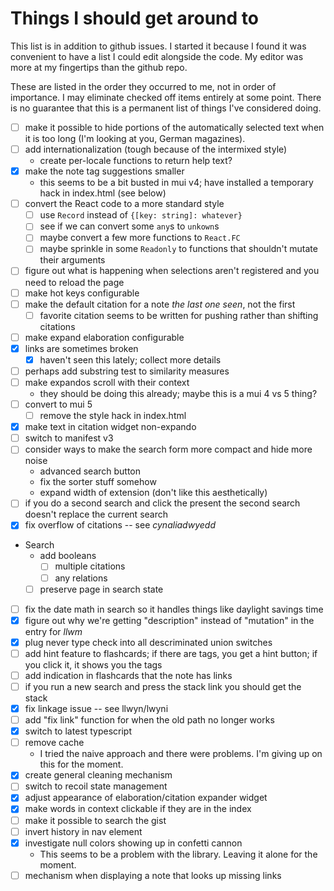 # Things I should get around to

This list is in addition to github issues. I started it because I found it was convenient to have a list I could
edit alongside the code. My editor was more at my fingertips than the github repo.

These are listed in the order they occurred to me, not in order of importance. I may eliminate checked off items
entirely at some point. There is no guarantee that this is a permanent list of things I've considered doing.

- [ ] make it possible to hide portions of the automatically selected text when it is too long (I'm looking at you, German magazines).
- [ ] add internationalization (tough because of the intermixed style)
  - create per-locale functions to return help text?
- [x] make the note tag suggestions smaller
  - this seems to be a bit busted in mui v4; have installed a temporary hack in index.html (see below)
- [ ] convert the React code to a more standard style
  - [ ] use `Record` instead of `{[key: string]: whatever}`
  - [ ] see if we can convert some `any`s to `unkown`s
  - [ ] maybe convert a few more functions to `React.FC`
  - [ ] maybe sprinkle in some `Readonly` to functions that shouldn't mutate their arguments
- [ ] figure out what is happening when selections aren't registered and you need to reload the page
- [ ] make hot keys configurable
- [ ] make the default citation for a note *the last one seen*, not the first
  - [ ] favorite citation seems to be written for pushing rather than shifting citations
- [ ] make expand elaboration configurable
- [x] links are sometimes broken
  - [x] haven't seen this lately; collect more details 
- [ ] perhaps add substring test to similarity measures
- [ ] make expandos scroll with their context
  - they should be doing this already; maybe this is a mui 4 vs 5 thing?
- [ ] convert to mui 5
   - [ ] remove the style hack in index.html
- [x] make text in citation widget non-expando
- [ ] switch to manifest v3
- [ ] consider ways to make the search form more compact and hide more noise
   - advanced search button
   - fix the sorter stuff somehow
   - expand width of extension (don't like this aesthetically)
- [ ] if you do a second search and click the present the second search doesn't replace the current search
- [x] fix overflow of citations -- see *cynaliadwyedd*
- Search
   -  add booleans
      - [ ] multiple citations
      - [ ] any relations
   - [ ] preserve page in search state
- [ ] fix the date math in search so it handles things like daylight savings time
- [x] figure out why we're getting "description" instead of "mutation" in the entry for *llwm*
- [x] plug never type check into all descriminated union switches
- [ ] add hint feature to flashcards; if there are tags, you get a hint button; if you click it, it shows you the tags
- [ ] add indication in flashcards that the note has links
- [ ] if you run a new search and press the stack link you should get the stack
- [x] fix linkage issue -- see llwyn/lwyni
- [ ] add "fix link" function for when the old path no longer works
- [x] switch to latest typescript
- [ ] remove cache
  - I tried the naive approach and there were problems. I'm giving up on this for the moment.
- [x] create general cleaning mechanism
- [ ] switch to recoil state management
- [x] adjust appearance of elaboration/citation expander widget
- [x] make words in context clickable if they are in the index
- [ ] make it possible to search the gist
- [ ] invert history in nav element
- [x] investigate null colors showing up in confetti cannon
   - This seems to be a problem with the library. Leaving it alone for the moment.
- [ ] mechanism when displaying a note that looks up missing links